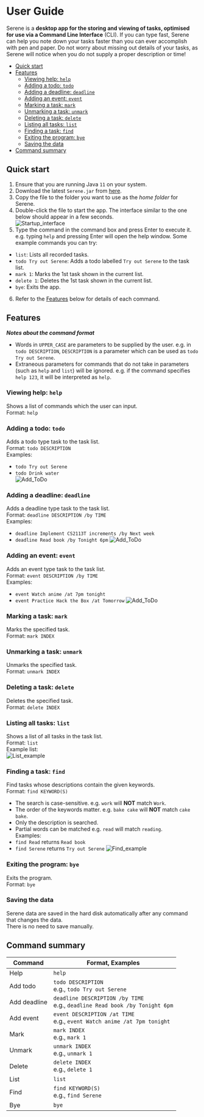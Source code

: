 # User Guide

Serene is a **desktop app for the storing and viewing of tasks, optimised for use via a Command Line Interface** (CLI).
If you can type fast, Serene can help you note down your tasks faster than you can ever accomplish with pen and paper.
Do not worry about missing out details of your tasks, as Serene will notice when you do not supply a proper description or time!

* [Quick start](#quick-start)
* [Features](#features)
  * [Viewing help: `help`](#viewing-help-help)
  * [Adding a todo: `todo`](#adding-a-todo-todo)
  * [Adding a deadline: `deadline`](#adding-a-deadline-deadline)
  * [Adding an event: `event`](#adding-an-event-event)
  * [Marking a task: `mark`](#marking-a-task-mark)
  * [Unmarking a task: `unmark`](#unmarking-a-task-unmark)
  * [Deleting a task: `delete`](#deleting-a-task-delete)
  * [Listing all tasks: `list`](#listing-all-tasks-list)
  * [Finding a task: `find`](#finding-a-task-find)
  * [Exiting the program: `bye`](#exiting-the-program-bye)
  * [Saving the data](#saving-the-data)
* [Command summary](#command-summary)

## Quick start
1. Ensure that you are running Java `11` on your system.
2. Download the latest `Serene.jar` from [here]().
3. Copy the file to the folder you want to use as the *home folder* for Serene.
4. Double-click the file to start the app. The interface similar to the one below should appear in a few seconds.  
   ![Startup_interface](/assets/Startup.png)
5. Type the command in the command box and press Enter to execute it. e.g. typing `help` and pressing Enter will open the help window.
Some example commands you can try:
* `list`: Lists all recorded tasks.
* `todo Try out Serene`: Adds a todo labelled `Try out Serene` to the task list.
* `mark 1`: Marks the 1st task shown in the current list.
* `delete 1`: Deletes the 1st task shown in the current list.
* `bye`: Exits the app.
6. Refer to the [Features](#features) below for details of each command.

## Features 

***Notes about the command format***
* Words in `UPPER_CASE` are parameters to be supplied by the user.
e.g. in `todo DESCRIPTION`, `DESCRIPTION` is a parameter which can be used as `todo Try out Serene`.
* Extraneous parameters for commands that do not take in parameters (such as `help` and `list`) will be ignored.
e.g. if the command specifies `help 123`, it will be interpreted as `help`.

### Viewing help: `help`

Shows a list of commands which the user can input.  
Format: `help`

### Adding a todo: `todo`

Adds a todo type task to the task list.  
Format: `todo DESCRIPTION`  
Examples:
* `todo Try out Serene`
* `todo Drink water`  
  ![Add_ToDo](/assets/Add_ToDo.png)

### Adding a deadline: `deadline`

Adds a deadline type task to the task list.  
Format: `deadline DESCRIPTION /by TIME`  
Examples:
* `deadline Implement CS2113T increments /by Next week`
* `deadline Read book /by Tonight 6pm`
  ![Add_ToDo](/assets/Add_Deadline.png)

### Adding an event: `event`

Adds an event type task to the task list.  
Format: `event DESCRIPTION /by TIME`  
Examples:
* `event Watch anime /at 7pm tonight`
* `event Practice Hack the Box /at Tomorrow`
  ![Add_ToDo](/assets/Add_Event.png)

### Marking a task: `mark`

Marks the specified task.  
Format: `mark INDEX`

### Unmarking a task: `unmark`

Unmarks the specified task.  
Format: `unmark INDEX`

### Deleting a task: `delete`

Deletes the specified task.  
Format: `delete INDEX`

### Listing all tasks: `list`

Shows a list of all tasks in the task list.  
Format: `list`  
Example list:  
![List_example](/assets/List.png)

### Finding a task: `find`

Find tasks whose descriptions contain the given keywords.  
Format: `find KEYWORD(S)`
* The search is case-sensitive. e.g. `work` will **NOT** match `Work`.
* The order of the keywords matter. e.g. `bake cake` will **NOT** match `cake bake`.
* Only the description is searched.
* Partial words can be matched e.g. `read` will match `reading`.  
Examples:
* `find Read` returns `Read book`
* `find Serene` returns `Try out Serene`
  ![Find_example](/assets/Find.png)

### Exiting the program: `bye`

Exits the program.  
Format: `bye`

### Saving the data

Serene data are saved in the hard disk automatically after any command that changes the data.  
There is no need to save manually.

## Command summary

| Command      | Format, Examples                                                                |
|--------------|---------------------------------------------------------------------------------|
| Help         | `help`                                                                          |
| Add todo     | `todo DESCRIPTION`<br/> e.g., `todo Try out Serene`                             |
| Add deadline | `deadline DESCRIPTION /by TIME`<br/> e.g., `deadline Read book /by Tonight 6pm` |
| Add event    | `event DESCRIPTION /at TIME`<br/> e.g., `event Watch anime /at 7pm tonight`     |
| Mark         | `mark INDEX`<br/> e.g., `mark 1`                                                |
| Unmark       | `unmark INDEX`<br/> e.g., `unmark 1`                                            |
| Delete       | `delete INDEX`<br/> e.g., `delete 1`                                            |
| List         | `list`                                                                          |
| Find         | `find KEYWORD(S)`<br/> e.g., `find Serene`                                      |
| Bye          | `bye`                                                                           |
